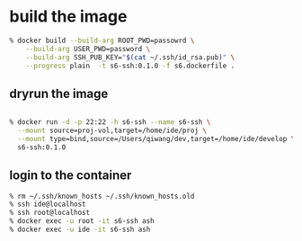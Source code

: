 # build the image

```sh
% docker build --build-arg ROOT_PWD=passowrd \
	--build-arg USER_PWD=password \
	--build-arg SSH_PUB_KEY="$(cat ~/.ssh/id_rsa.pub)" \
	--progress plain  -t s6-ssh:0.1.0 -f s6.dockerfile .
```

## dryrun the image

```sh

% docker run -d -p 22:22 -h s6-ssh --name s6-ssh \
  --mount source=proj-vol,target=/home/ide/proj \
  --mount type=bind,source=/Users/qiwang/dev,target=/home/ide/develop \
  s6-ssh:0.1.0
```

## login to the container
```sh
% rm ~/.ssh/known_hosts ~/.ssh/known_hosts.old
% ssh ide@localhost
% ssh root@localhost
% docker exec -u root -it s6-ssh ash
% docker exec -u ide -it s6-ssh ash
```
